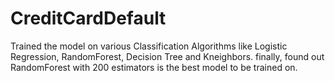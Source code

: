 # CreditCardDefault

Trained the model on various Classification Algorithms like Logistic Regression, RandomForest, Decision Tree and Kneighbors.
finally, found out RandomForest with 200 estimators is the best model to be trained on.
